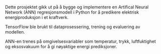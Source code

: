 Dette prosjektet gikk ut på å bygge og implementere en Artifical Neural Network (ANN) regresjonsmodell i Python for å predikere elektrisk energiproduksjon i et kraftverk. 

TensorFlow ble brukt til dataprosessering, trening og evaluering av modellen.

ANN-en trenes på omgivelsesvariabler som temperatur, trykk, luftfuktighet og eksosvakuum for å gi nøyaktige energi prediksjoner.
